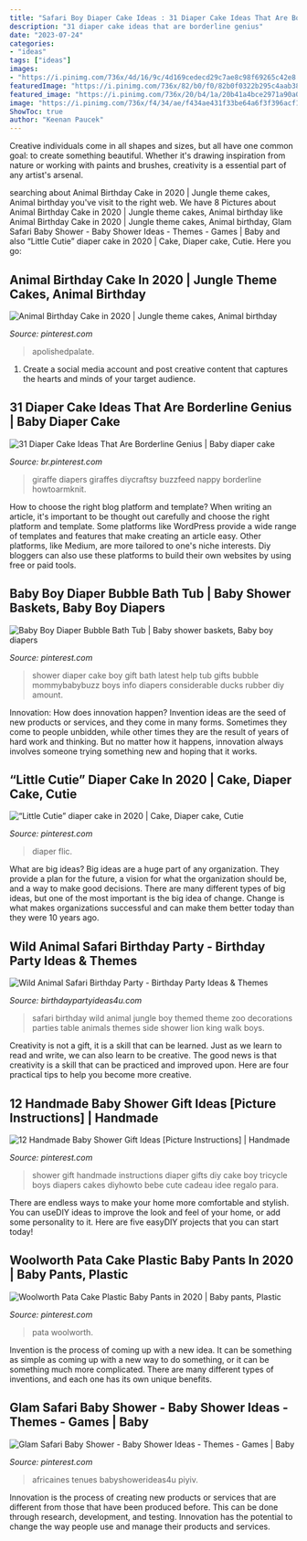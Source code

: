 ```yaml
---
title: "Safari Boy Diaper Cake Ideas : 31 Diaper Cake Ideas That Are Borderline Genius"
description: "31 diaper cake ideas that are borderline genius"
date: "2023-07-24"
categories:
- "ideas"
tags: ["ideas"]
images:
- "https://i.pinimg.com/736x/4d/16/9c/4d169cedecd29c7ae8c98f69265c42e8.jpg"
featuredImage: "https://i.pinimg.com/736x/82/b0/f0/82b0f0322b295c4aab38e059d9207b31.jpg"
featured_image: "https://i.pinimg.com/736x/20/b4/1a/20b41a4bce2971a90a012868b2184670.jpg"
image: "https://i.pinimg.com/736x/f4/34/ae/f434ae431f33be64a6f3f396acf1c582.jpg"
ShowToc: true
author: "Keenan Paucek"
---
```



Creative individuals come in all shapes and sizes, but all have one common goal: to create something beautiful. Whether it's drawing inspiration from nature or working with paints and brushes, creativity is a essential part of any artist's arsenal.

	

		
searching about Animal Birthday Cake in 2020 | Jungle theme cakes, Animal birthday you've visit to the right web. We have 8 Pictures about Animal Birthday Cake in 2020 | Jungle theme cakes, Animal birthday like Animal Birthday Cake in 2020 | Jungle theme cakes, Animal birthday, Glam Safari Baby Shower - Baby Shower Ideas - Themes - Games | Baby and also “Little Cutie” diaper cake in 2020 | Cake, Diaper cake, Cutie. Here you go:
		
    
## Animal Birthday Cake In 2020 | Jungle Theme Cakes, Animal Birthday

<img loading=lazy src="https://i.pinimg.com/736x/20/b4/1a/20b41a4bce2971a90a012868b2184670.jpg" onerror="this.onerror=null;this.src='https://tse4.mm.bing.net/th?id=OIP.lbgilOWheK1BeiDgLjE_tgHaHa&amp;pid=15.1';" alt="Animal Birthday Cake in 2020 | Jungle theme cakes, Animal birthday">

_Source: pinterest.com_

>apolishedpalate. 

	

1. Create a social media account and post creative content that captures the hearts and minds of your target audience.

    
## 31 Diaper Cake Ideas That Are Borderline Genius | Baby Diaper Cake

<img loading=lazy src="https://i.pinimg.com/736x/82/b0/f0/82b0f0322b295c4aab38e059d9207b31.jpg" onerror="this.onerror=null;this.src='https://tse3.mm.bing.net/th?id=OIP.vlAx8FsZn87fM85d2CeP7gHaMY&amp;pid=15.1';" alt="31 Diaper Cake Ideas That Are Borderline Genius | Baby diaper cake">

_Source: br.pinterest.com_

>giraffe diapers giraffes diycraftsy buzzfeed nappy borderline howtoarmknit. 

	

How to choose the right blog platform and template?
When writing an article, it's important to be thought out carefully and choose the right platform and template. Some platforms like WordPress provide a wide range of templates and features that make creating an article easy. Other platforms, like Medium, are more tailored to one's niche interests. Diy bloggers can also use these platforms to build their own websites by using free or paid tools.

    
## Baby Boy Diaper Bubble Bath Tub | Baby Shower Baskets, Baby Boy Diapers

<img loading=lazy src="https://i.pinimg.com/originals/82/46/b0/8246b02d5c4f7a72beb8cb36834bcfec.jpg" onerror="this.onerror=null;this.src='https://tse4.mm.bing.net/th?id=OIP.FHZMvym-6u6Fgbtt_t6AhwHaJ4&amp;pid=15.1';" alt="Baby Boy Diaper Bubble Bath Tub | Baby shower baskets, Baby boy diapers">

_Source: pinterest.com_

>shower diaper cake boy gift bath latest help tub gifts bubble mommybabybuzz boys info diapers considerable ducks rubber diy amount. 

	

Innovation: How does innovation happen?
Invention ideas are the seed of new products or services, and they come in many forms. Sometimes they come to people unbidden, while other times they are the result of years of hard work and thinking. But no matter how it happens, innovation always involves someone trying something new and hoping that it works.

    
## “Little Cutie” Diaper Cake In 2020 | Cake, Diaper Cake, Cutie

<img loading=lazy src="https://i.pinimg.com/736x/f4/34/ae/f434ae431f33be64a6f3f396acf1c582.jpg" onerror="this.onerror=null;this.src='https://tse1.mm.bing.net/th?id=OIP.xOatCgeQi7NWkKaDWSMfkAHaJ3&amp;pid=15.1';" alt="“Little Cutie” diaper cake in 2020 | Cake, Diaper cake, Cutie">

_Source: pinterest.com_

>diaper flic. 

	

What are big ideas?
Big ideas are a huge part of any organization. They provide a plan for the future, a vision for what the organization should be, and a way to make good decisions. There are many different types of big ideas, but one of the most important is the big idea of change. Change is what makes organizations successful and can make them better today than they were 10 years ago.

    
## Wild Animal Safari Birthday Party - Birthday Party Ideas &amp; Themes

<img loading=lazy src="http://www.birthdaypartyideas4u.com/wp-content/uploads/2017/02/Wild-Animal-Safari-Birthday-Party-Ideas-600x900.jpg" onerror="this.onerror=null;this.src='https://tse2.mm.bing.net/th?id=OIP.YazVfj9X33uohWQH3eug-wHaLH&amp;pid=15.1';" alt="Wild Animal Safari Birthday Party - Birthday Party Ideas &amp; Themes">

_Source: birthdaypartyideas4u.com_

>safari birthday wild animal jungle boy themed theme zoo decorations parties table animals themes side shower lion king walk boys. 

	

Creativity is not a gift, it is a skill that can be learned. Just as we learn to read and write, we can also learn to be creative. The good news is that creativity is a skill that can be practiced and improved upon. Here are four practical tips to help you become more creative.

    
## 12 Handmade Baby Shower Gift Ideas [Picture Instructions] | Handmade

<img loading=lazy src="https://i.pinimg.com/736x/1a/88/b4/1a88b4bb3d62b8cb127414443146bb95--tricycle-diaper-cakes-cake-baby.jpg" onerror="this.onerror=null;this.src='https://tse1.mm.bing.net/th?id=OIP.etB6nut6hAhnBH5leBhe5gHaLm&amp;pid=15.1';" alt="12 Handmade Baby Shower Gift Ideas [Picture Instructions] | Handmade">

_Source: pinterest.com_

>shower gift handmade instructions diaper gifts diy cake boy tricycle boys diapers cakes diyhowto bebe cute cadeau idee regalo para. 

	

There are endless ways to make your home more comfortable and stylish. You can useDIY ideas to improve the look and feel of your home, or add some personality to it. Here are five easyDIY projects that you can start today!

    
## Woolworth Pata Cake Plastic Baby Pants In 2020 | Baby Pants, Plastic

<img loading=lazy src="https://i.pinimg.com/736x/16/38/c5/1638c59fbb8fdbab37686894d18f05aa.jpg" onerror="this.onerror=null;this.src='https://tse1.mm.bing.net/th?id=OIP.8z5Zzb1H4mnAy6p7Z4BEqQHaJ3&amp;pid=15.1';" alt="Woolworth Pata Cake Plastic Baby Pants in 2020 | Baby pants, Plastic">

_Source: pinterest.com_

>pata woolworth. 

	

Invention is the process of coming up with a new idea. It can be something as simple as coming up with a new way to do something, or it can be something much more complicated. There are many different types of inventions, and each one has its own unique benefits.

    
## Glam Safari Baby Shower - Baby Shower Ideas - Themes - Games | Baby

<img loading=lazy src="https://i.pinimg.com/736x/4d/16/9c/4d169cedecd29c7ae8c98f69265c42e8.jpg" onerror="this.onerror=null;this.src='https://tse3.mm.bing.net/th?id=OIP.HWSUSHPfc2dO0njUfDffRQHaJ4&amp;pid=15.1';" alt="Glam Safari Baby Shower - Baby Shower Ideas - Themes - Games | Baby">

_Source: pinterest.com_

>africaines tenues babyshowerideas4u piyiv. 

	

Innovation is the process of creating new products or services that are different from those that have been produced before. This can be done through research, development, and testing. Innovation has the potential to change the way people use and manage their products and services.

